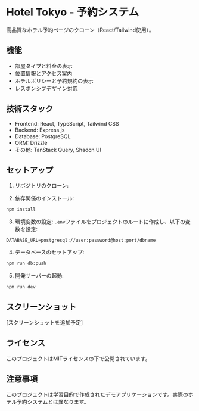 # Hotel Tokyo - 予約システム

高品質なホテル予約ページのクローン（React/Tailwind使用）。

## 機能

- 部屋タイプと料金の表示
- 位置情報とアクセス案内
- ホテルポリシーと予約規約の表示
- レスポンシブデザイン対応

## 技術スタック

- Frontend: React, TypeScript, Tailwind CSS
- Backend: Express.js
- Database: PostgreSQL
- ORM: Drizzle
- その他: TanStack Query, Shadcn UI

## セットアップ

1. リポジトリのクローン:

2. 依存関係のインストール:
```bash
npm install
```

3. 環境変数の設定:
`.env`ファイルをプロジェクトのルートに作成し、以下の変数を設定:
```env
DATABASE_URL=postgresql://user:password@host:port/dbname
```

4. データベースのセットアップ:
```bash
npm run db:push
```

5. 開発サーバーの起動:
```bash
npm run dev
```

## スクリーンショット

[スクリーンショットを追加予定]

## ライセンス

このプロジェクトはMITライセンスの下で公開されています。

## 注意事項

このプロジェクトは学習目的で作成されたデモアプリケーションです。実際のホテル予約システムとは異なります。
